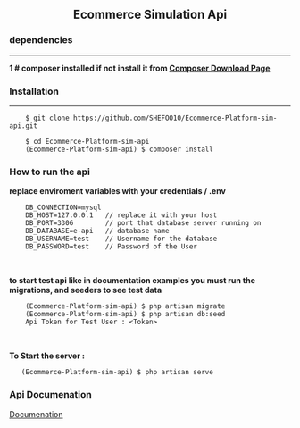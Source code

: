 


<h2 align='center'> Ecommerce Simulation Api </h2>

### dependencies
----
**1 # composer installed
if not install it from [ Composer Download Page ](https://getcomposer.org/download/)**



### Installation
----

```shell
    $ git clone https://github.com/SHEFOO10/Ecommerce-Platform-sim-api.git

    $ cd Ecommerce-Platform-sim-api
    (Ecommerce-Platform-sim-api) $ composer install
```

### How to run the api
**replace enviroment variables with your credentials / .env**
```env
    DB_CONNECTION=mysql
    DB_HOST=127.0.0.1   // replace it with your host
    DB_PORT=3306        // port that database server running on
    DB_DATABASE=e-api   // database name
    DB_USERNAME=test    // Username for the database
    DB_PASSWORD=test    // Password of the User
```

<br>

**to start test api like in documentation examples
you must run the migrations, and seeders to see test data**
```shell
    (Ecommerce-Platform-sim-api) $ php artisan migrate
    (Ecommerce-Platform-sim-api) $ php artisan db:seed
    Api Token for Test User : <Token>
```
<br>

**To Start the server :**
```shell
   (Ecommerce-Platform-sim-api) $ php artisan serve
```

### Api Documenation
[Documenation](https://documenter.getpostman.com/view/23024573/2s9YywdeKo)
